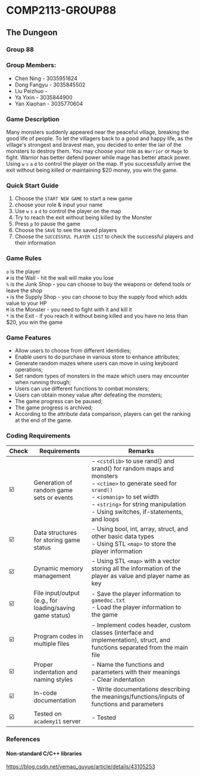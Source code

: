 # COMP2113-GROUP88

## The Dungeon

### Group 88
### Group Members:
* Chen Ning - 3035951624
* Dong Fangyu - 3035845502
* Liu Peizhuo - 
* Ya Yixin - 3035844900
* Yan Xiaohan - 3035770604

### Game Description
Many monsters suddenly appeared near the peaceful village, breaking the good life of people. To let the villagers back to a good and happy life, as the village's strongest and bravest man, you decided to enter the lair of the monsters to destroy them. You may choose your role as `Warrior` or `Mage` to fight. Warrior has better defend power while mage has better attack power. Using `w` `s` `a` `d` to control the player on the map. If you successfully arrive the exit without being killed or maintaining $20 money, you win the game.

### Quick Start Guide
1. Choose the `START NEW GAME` to start a new game
2. choose your role & input your name
3. Use `w` `s` `a` `d` to control the player on the map
4. Try to reach the exit without being killed by the Monster
5. Press `p` to pause the game
6. Choose the `SAVE` to see the saved players
7. Choose the `SUCCESSFUL PLAYER LIST` to check the successful players and their information

### Game Rules 
`o` is the player <br>
`#` is the Wall - hit the wall will make you lose <br>
`%` is the Junk Shop - you can choose to buy the weapons or defend tools or leave the shop <br>
`+` is the Supply Shop - you can choose to buy the supply food which adds value to your HP <br>
`M` is the Monster - you need to fight with it and kill it <br>
`*` is the Exit - if you reach it without being killed and you have no less than $20, you win the game <br>

### Game Features
- Allow users to choose from different identidies;
- Enable users to do purchase in various store to enhance attributes;
- Generate random mazes where users can move in using keyboard operations;
- Set random types of monsters in the maze which users may encounter when running through;
- Users can use different functions to combat monsters;
- Users can obtain money value after defeating the monsters;
- The game progress can be paused;
- The game progress is archived;
- According to the attribute data comparison, players can get the ranking at the end of the game.

### Coding Requirements
| Check | Requirements | Remarks |  
| --- | --- | --- |  
| ☑️ | Generation of random game sets or events  | - `<cstdlib>` to use rand() and srand() for random maps and monsters<br>- `<ctime>` to generate seed for `srand()` <br>- `<iomanip>` to set width <br>- `<string>` for string manipulation <br>- Using switches, if-statements, and loops|  
| ☑️ | Data structures for storing game status  | - Using bool, int, array, struct, and other basic data types <br>- Using STL `<map>` to store the player information|  
| ☑️ | Dynamic memory management  | - Using STL `<map>` with a vector storing all the information of the player as value and player name as key|  
| ☑️ | File input/output (e.g., for loading/saving game status)  | - Save the player information to `gamedoc.txt` <br>- Load the player information to the game|  
| ☑️ | Program codes in multiple files  | - Implement codes header, custom classes (interface and implementation), struct, and functions separated from the main file|  
| ☑️ | Proper indentation and naming styles  | - Name the functions and parameters with their meanings <br>- Clear indentation|  
| ☑️ | In-code documentation | - Write documentations describing the meanings/functions/inputs of functions and parameters|  
| ☑️ | Tested on `academy11` server | - Tested|  


### References
#### Non-standard C/C++ libraries
https://blog.csdn.net/yemao_guyue/article/details/43105253
